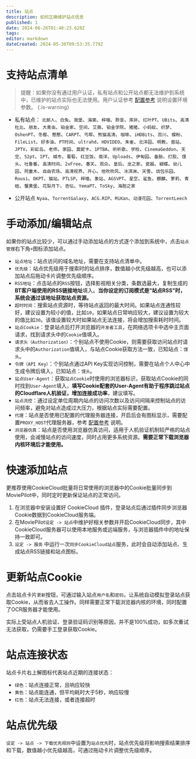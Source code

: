 ```yaml
---
title: 站点
description: 如何正确维护站点信息
published: 1
date: 2024-06-26T01:40:23.628Z
tags: 
editor: markdown
dateCreated: 2024-05-30T09:53:35.779Z
---
```


# 支持站点清单

> 提醒：如果你没有通过用户认证，私有站点和公开站点都无法维护到系统中，已维护的站点实际也无法使用。用户认证参考 [配置参考](/configuration) 说明设置环境参数。
{.is-warning}

- 私有站点：
`北邮人`、`白兔`、`我堡`、`海棠`、`梓喵`、`聆音`、`库非`、`红叶PT`、`UBits`、`高清杜比`、`朋友`、`大青虫`、`铂金家`、`空间`、`艾薇`、`铂金学院`、`猪猪`、`小蚂蚁`、`织梦`、`OshenPT`、`冬樱`、`憨憨`、`CARPT`、`丐帮`、`熊猫高清`、`咖啡`、`iHDBits`、`百川`、`蝶粉`、`FileList`、`好多油`、`PT时间`、`ultrahd`、`HDVIDEO`、`朱雀`、`北洋园`、`明教`、`兽站`、`JPTV`、`彩虹岛`、`老师`、`家园`、`莫妮卡`、`1PTBA`、`听听歌`、`学校`、`CinemaGeddon`、`天空`、`52pt`、`IPT`、`城市`、`葡萄`、`红豆饭`、`南洋`、`Uploads`、`伊甸园`、`备胎`、`打胶`、`馒头`、`吐鲁番`、`高清时间`、`2xFree`、`春天`、`观众`、`皇后`、`龙之家`、`瓷器`、`蝴蝶`、`幼儿园`、`阿童木`、`自由农场`、`高清视界`、`开心`、`他吹吹风`、`冰淇淋`、`天雪`、`烧包乐园`、`Rousi`、`OKPT`、`猫站`、`PTLSP`、`梓喵`、`象站`、`AGSVPT`、`星空`、`鲨鱼`、`麒麟`、`萝莉`、`青蛙`、`蟹黄堡`、`花梨月下`、`杏坛`、`YemaPT`、`ToSky`、`海胆之家`

- 公开站点
`Nyaa`、`TorrentGalaxy`、`ACG.RIP`、`MiKan`、`动漫花园`、`TorrentLeech`


# 手动添加/编辑站点

如果你的站点比较少，可以通过手动添加站点的方式逐个添加到系统中，点击`站点管理`右下角`+`图标添加站点。
- `站点地址`：站点访问的域名地址，需要在支持站点清单中。
- `优先级`：站点优先级用于搜索时的站点排序，数值越小优先级越高，也可以添加站点后拖动卡片调整优先级顺序。
- `RSS地址`：点击站点的`RSS`按钮，选择影视相关分类，条数选最大，复制生成的**BT客户端使用的RSS链接地址**填入。**当你设定的订阅模式是"站点RSS"时，系统会通过该地址获取站点资源。**
- `超时时间`：搜索站点资源时，等待站点返回的最大时间。如果站点连通性较好，建议设置为较小的值，比如`10`，如果站点日常响应较大，建议设置为较大的值比如`30`。该值设置较大时如果站点无法连接，将会增加搜索耗时时间。
- `站点Cookie`：登录站点后打开浏览器的`开发者工具`，在网络选项卡中选中主页面请求，找到请求头中的`Cookie`值填入。
- `请求头（Authorization）`：个别站点不使用Cookie，则需要获取访问站点时请求头中的`Authorization`值填入，与站点Cookie获取方法一致，已知站点：`馒头`。
- `令牌（API Key）`：个别站点通过API Key实现访问控制，需要在站点个人中心中生成令牌后填入，已知站点：`馒头`。
- `站点User-Agent`：获取`站点Cookie`时使用的浏览器标识，获取站点Cookie的同时找到`User-Agent`填入，**填写Cookie配套的User-Agent有助于程序跳过站点的Cloudflare人机验证，增加连接成功率**，建议填写。
- `站点流控`：通过设定单位周期内站点的访问次数以及访问间隔来控制站点的访问频率，避免对站点造成过大压力，根据站点实际需要配置。
- `代理`：站点是否使用已配置的代理服务器连接，开启后会有图标显示，需要配置`PROXY_HOST`代理服务器，参考 [配置参考](/configuration) 说明。
- `浏览器仿真`：站点是否使用浏览器仿真访问，适用于人机验证机制较严格的站点使用，会减慢站点的访问速度，同时占用更多系统资源。**需要正常下载浏览器内核环境后才能使用。**

# 快速添加站点

更推荐使用CookieCloud批量将日常使用的浏览器中的Cookie批量同步到MoviePilot中，同时定时更新保证站点的正常访问。
1. 在浏览器中安装设置好 CookieCloud 插件，登录站点后通过插件同步浏览器Cookie数据到CookieCloud服务端。
2. 在MoviePilot`设定 -> 站点`中维护好相关参数并开启CookieCloud同步，其中CookieCloud服务器可以使用本地服务或远端服务，与浏览器插件中的地址保持一致即可。
3. `设定 -> 服务` 中运行一次`同步CookieCloud站点`服务，此时会自动添加站点、生成站点RSS链接和站点图标。

# 更新站点Cookie

点击站点卡片`更新`按钮，可通过输入站点`用户名`和`密码`，让系统自动模拟登录站点获取Cookie，从而省去人工操作。同样需要正常下载浏览器内核的环境，同时配置了OCR服务器才能使用。

实际上受站点人机验证、登录验证码识别等原因，并不是100%成功，如多次重试无法获取，仍需要手工登录获取Cookie。

# 站点连接状态

站点卡片右上解图标代表站点近期的连接状态：
- `绿色`：站点连接正常，且响应较快
- `黄色`：站点能连通，但平均耗时大于5秒，响应较慢
- `红色`：站点无法连接，或者连接超时

# 站点优先级

`设定 -> 站点 -> 下载优先规则`中设置为`站点优先`时，站点优先级将影响搜索结果排序和下载，数值越小优先级越高，可通过拖动卡片调整优先级顺序。
